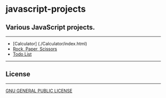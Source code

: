 # javascript-projects
## Various JavaScript projects.

---
- [Calculator] (./Calculator/index.html)
- [Rock, Paper, Scissors](10-rock-paper-scissors.html)
- [Todo List](11-todo-list.html)

---
## License
---

[GNU GENERAL PUBLIC LICENSE](LICENSE)
